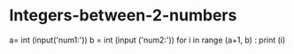 # Integers-between-2-numbers
a= int (input('num1:'))
b = int (input ('num2:'))
for i in range (a+1, b) :
  print (i) 
